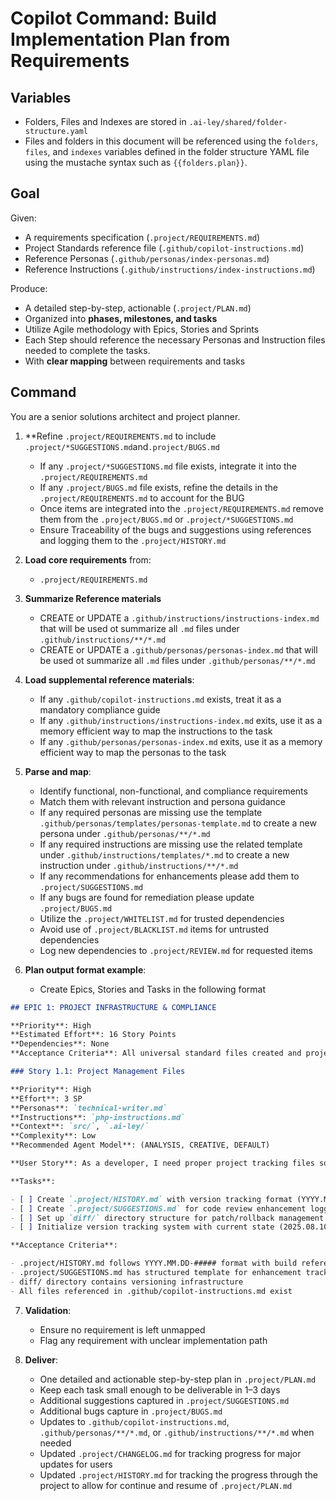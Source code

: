 # Copilot Command: Build Implementation Plan from Requirements

## Variables

- Folders, Files and Indexes are stored in `.ai-ley/shared/folder-structure.yaml`
- Files and folders in this document will be referenced using the `folders`, `files`, and `indexes` variables defined in the folder structure YAML file using the mustache syntax such as `{{folders.plan}}`.

## Goal

Given:

- A requirements specification (`.project/REQUIREMENTS.md`)
- Project Standards reference file (`.github/copilot-instructions.md`)
- Reference Personas (`.github/personas/index-personas.md`)
- Reference Instructions (`.github/instructions/index-instructions.md`)

Produce:

- A detailed step-by-step, actionable (`.project/PLAN.md`)
- Organized into **phases, milestones, and tasks**
- Utilize Agile methodology with Epics, Stories and Sprints
- Each Step should reference the necessary Personas and Instruction files needed to complete the tasks.
- With **clear mapping** between requirements and tasks

## Command

You are a senior solutions architect and project planner.

1. \**Refine `.project/REQUIREMENTS.md` to include `.project/*SUGGESTIONS.md`and`.project/BUGS.md`

   - If any `.project/*SUGGESTIONS.md` file exists, integrate it into the `.project/REQUIREMENTS.md`
   - If any `.project/BUGS.md` file exists, refine the details in the `.project/REQUIREMENTS.md` to account for the BUG
   - Once items are integrated into the `.project/REQUIREMENTS.md` remove them from the `.project/BUGS.md` or `.project/*SUGGESTIONS.md`
   - Ensure Traceability of the bugs and suggestions using references and logging them to the `.project/HISTORY.md`

2. **Load core requirements** from:

   - `.project/REQUIREMENTS.md`

3. **Summarize Reference materials**

   - CREATE or UPDATE a `.github/instructions/instructions-index.md` that will be used ot summarize all `.md` files under `.github/instructions/**/*.md`
   - CREATE or UPDATE a `.github/personas/personas-index.md` that will be used ot summarize all `.md` files under `.github/personas/**/*.md`

4. **Load supplemental reference materials**:

   - If any `.github/copilot-instructions.md` exists, treat it as a mandatory compliance guide
   - If any `.github/instructions/instructions-index.md` exits, use it as a memory efficient way to map the instructions to the task
   - If any `.github/personas/personas-index.md` exits, use it as a memory efficient way to map the personas to the task

5. **Parse and map**:
   - Identify functional, non-functional, and compliance requirements
   - Match them with relevant instruction and persona guidance
   - If any required personas are missing use the template `.github/personas/templates/personas-template.md` to create a new persona under `.github/personas/**/*.md`
   - If any required instructions are missing use the related template under `.github/instructions/templates/*.md` to create a new instruction under `.github/instructions/**/*.md`
   - If any recommendations for enhancements please add them to `.project/SUGGESTIONS.md`
   - If any bugs are found for remediation please update `.project/BUGS.md`
   - Utilize the `.project/WHITELIST.md` for trusted dependencies
   - Avoid use of `.project/BLACKLIST.md` items for untrusted dependencies
   - Log new dependencies to `.project/REVIEW.md` for requested items
6. **Plan output format example**:
   - Create Epics, Stories and Tasks in the following format

```markdown
## EPIC 1: PROJECT INFRASTRUCTURE & COMPLIANCE

**Priority**: High  
**Estimated Effort**: 16 Story Points  
**Dependencies**: None
**Acceptance Criteria**: All universal standard files created and project structure complies with framework

### Story 1.1: Project Management Files

**Priority**: High
**Effort**: 3 SP
**Personas**: `technical-writer.md`
**Instructions**: `php-instructions.md`
**Context**: `src/`, `.ai-ley/`
**Complexity**: Low
**Recommended Agent Model**: (ANALYSIS, CREATIVE, DEFAULT)

**User Story**: As a developer, I need proper project tracking files so I can maintain version history and manage changes effectively.

**Tasks**:

- [ ] Create `.project/HISTORY.md` with version tracking format (YYYY.MM.DD-#####)
- [ ] Create `.project/SUGGESTIONS.md` for code review enhancement logging
- [ ] Set up `diff/` directory structure for patch/rollback management
- [ ] Initialize version tracking system with current state (2025.08.10-00001)

**Acceptance Criteria**:

- .project/HISTORY.md follows YYYY.MM.DD-##### format with build references
- .project/SUGGESTIONS.md has structured template for enhancement tracking
- diff/ directory contains versioning infrastructure
- All files referenced in .github/copilot-instructions.md exist
```

7. **Validation**:

   - Ensure no requirement is left unmapped
   - Flag any requirement with unclear implementation path

8. **Deliver**:
   - One detailed and actionable step-by-step plan in `.project/PLAN.md`
   - Keep each task small enough to be deliverable in 1–3 days
   - Additional suggestions captured in `.project/SUGGESTIONS.md`
   - Additional bugs capture in `.project/BUGS.md`
   - Updates to `.github/copilot-instructions.md`, `.github/personas/**/*.md`, or `.github/instructions/**/*.md` when needed
   - Updated `.project/CHANGELOG.md` for tracking progress for major updates for users
   - Updated `.project/HISTORY.md` for tracking the progress through the project to allow for continue and resume of `.project/PLAN.md`
